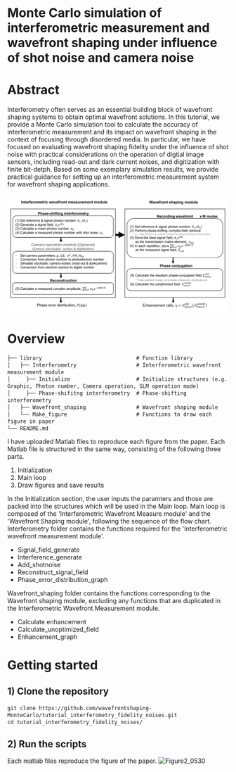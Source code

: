 # Monte Carlo simulation of interferometric measurement and wavefront shaping under influence of shot noise and camera noise 
# Abstract
Interferometry often serves as an essential building block of wavefront shaping systems to obtain optimal wavefront solutions. In this tutorial, we provide a Monte Carlo simulation tool to calculate the accuracy of interferometric measurement and its impact on wavefront shaping in the context of focusing through disordered media. In particular, we have focused on evaluating wavefront shaping fidelity under the influence of shot noise with practical considerations on the operation of digtial image sensors, including read-out and dark current noises, and digitization with finite bit-detph. Based on some exemplary simulation results, we provide practical guidance for setting up an interferometric measurement system for wavefront shaping applications.

![flowchart](https://github.com/wavefrontshaping-MonteCarlo/tutorial_interferometry_fidelity_noises/blob/main/library/images/Figure2_0530.png)

# Overview   
    ├── library                              # Function library 
    │   ├── Interferometry                   # Interferometric wavefront measurement module
    │     ├── Initialize                     # Initialize structures (e.g. Graphic, Photon number, Camera operation, SLM operation mode)
    │     ├── Phase-shifitng interferometry  # Phase-shifting interferometry
    │   ├── Wavefront_shaping                # Wavefront shaping module
    │   └── Make_figure                      # Functions to draw each figure in paper
    └── README.md

I have uploaded Matlab files to reproduce each figure from the paper. Each Matlab file is structured in the same way, consisting of the following three parts.

1) Initialization
2) Main loop
3) Draw figures and save results 
 

In the Initialization section, the user inputs the paramters and those are packed into the structures which will be used in the Main loop.
Main loop is composed of the 'Interferometric Wavefront Measure module' and the 'Wavefront Shaping module', following the sequence of the flow chart.
Interferometry folder contains the functions required for the 'Interferometric wavefront measurement module'.
- Signal_field_generate
- Interference_generate
- Add_shotnoise
- Reconstruct_signal_field
- Phase_error_distribution_graph
  
Wavefront_shaping folder contains the functions corresponding to the Wavefront shaping module, excluding any functions that are duplicated in the Interferometric Wavefront Measurement module.
- Calculate enhancement
- Calculate_unoptimized_field
- Enhancement_graph 


# Getting started 
## 1) Clone the repository
```
git clone https://github.com/wavefrontshaping-MonteCarlo/tutorial_interferometry_fidelity_noises.git
cd tutorial_interferometry_fidelity_noises/

```
## 2) Run the scripts
Each matlab files reproduce the figure of the paper.
![Figure2_0530](https://github.com/wavefrontshaping-MonteCarlo/tutorial_interferometry_fidelity_noises/assets/168101179/218c94a5-e680-4387-a98a-5fc08798f3e9)
